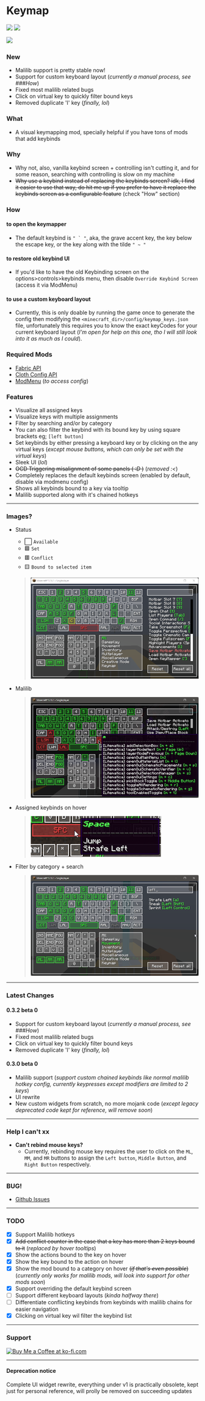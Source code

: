 # Keymap
[![](https://cf.way2muchnoise.eu/keymap.svg)](https://www.curseforge.com/minecraft/mc-mods/keymap)
[![](https://github.com/Einjerjar/keymap/actions/workflows/build.yml/badge.svg)](https://github.com/Einjerjar/keymap)

<img src="https://i.imgur.com/Ol1Tcf8.png" width="150">

### New

- Malilib support is pretty stable now!
- Support for custom keyboard layout (_currently a manual process, see ###How_)
- Fixed most malilib related bugs
- Click on virtual key to quickly filter bound keys
- Removed duplicate 'I' key (_finally, lol_)

### What

- A visual keymapping mod, specially helpful if you have tons of mods that add keybinds

### Why

- Why not, also, vanilla keybind screen + controlling isn't cutting it, and for some reason, searching with controlling is
  slow on my machine
- ~~Why use a keybind instead of replacing the keybinds screen? idk, I find it easier to use that way, do hit me up if you prefer to have it replace the keybinds screen as a configurable feature~~ (check "How" section)

### How

#### to open the keymapper
- The default keybind is ```" ` "```, aka, the grave accent key, the key below the escape key, or the key along with the tilde `" ~ "`

#### to restore old keybind UI
- If you'd like to have the old Keybinding screen on the options>controls>keybinds menu, then disable `Override Keybind Screen` (access it via ModMenu)

#### to use a custom keyboard layout
- Currently, this is only doable by running the game once to generate the config then modifying the `<minecraft_dir>/config/keymap_keys.json` file, unfortunately this requires you to know the exact keyCodes for your current keyboard layout (_I'm open for help on this one, tho I will still look into it as much as I could_).

### Required Mods

- [Fabric API](https://www.curseforge.com/minecraft/mc-mods/fabric-api)
- [Cloth Config API](https://www.curseforge.com/minecraft/mc-mods/cloth-config)
- [ModMenu](https://www.curseforge.com/minecraft/mc-mods/modmenu) (_to access config_)

### Features

- Visualize all assigned keys
- Visualize keys with multiple assignments
- Filter by searching and/or by category
- You can also filter the keybind with its bound key by using square brackets eg; `[left button]`
- Set keybinds by either pressing a keyboard key or by clicking on the any virtual keys (_except mouse buttons, which can only be set with the virtual keys_)
- Sleek UI (_lol_)
- ~~OCD Triggering misalignment of some panels ( _:D_ )~~ (_removed :<_)
- Completely replaces the default keybinds screen (enabled by default, disable via modmenu config)
- Shows all keybinds bound to a key via tooltip
- Malilib supported along with it's chained hotkeys

---

### Images?

- Status
  - ⬜ `Available`
  - 🟩 `Set`
  - 🟥 `Conflict`
  - 🟨 `Bound to selected item`

  > ![Status](./screenshots/sample-05.png)
- Malilib
  > ![Malilib](./screenshots/sample-07.png)
- Assigned keybinds on hover
  > ![Assigned keybinds on hover](./screenshots/sample-06.png)
- Filter by category + search
  > ![Filter by category + search](./screenshots/sample-03.png)

---

### Latest Changes

#### 0.3.2 beta 0
- Support for custom keyboard layout (_currently a manual process, see ###How_)
- Fixed most malilib related bugs
- Click on virtual key to quickly filter bound keys
- Removed duplicate 'I' key (_finally, lol_)

#### 0.3.0 beta 0
- Malilib support (_support custom chained keybinds like normal malilib hotkey config, currently keypresses except modifiers are limited to 2 keys_)
- UI rewrite
- New custom widgets from scratch, no more mojank code (_except legacy deprecated code kept for reference, will remove soon_)

---

### Help I can't xx

- **Can't rebind mouse keys?**
  - Currently, rebinding mouse key requires the user to click on the `ML`, `MM`, and `MR` buttons to assign the `Left button`, `Middle Button`, and `Right Button` respectively.

---

### BUG!

- [Github Issues](https://github.com/Einjerjar/keymap/issues)

---

### TODO
- [x] Support Malilib hotkeys
- [x] ~~Add conflict counter in the case that a key has more than 2 keys bound to it~~ (_replaced by hover tooltips_)
- [x] Show the actions bound to the key on hover
- [x] Show the key bound to the action on hover
- [x] Show the mod bound to a category on hover ~~(_if that's even possible_)~~ (_currently only works for malilib mods, will look into support for other mods soon_)
- [x] Support overriding the default keybind screen
- [ ] Support different keyboard layouts (_kinda halfway there_)
- [ ] Differentiate conflicting keybinds from keybinds with malilib chains for easier navigation
- [x] Clicking on virtual key wil filter the keybind list

---

### Support

<a href='https://ko-fi.com/X8X831J1L' target='_blank'><img height='36' style='border:0px;height:36px;' src='https://cdn.ko-fi.com/cdn/kofi1.png?v=2' border='0' alt='Buy Me a Coffee at ko-fi.com' /></a>

---

#### Deprecation notice

Complete UI widget rewrite, everything under v1 is practically obsolete, kept just for personal reference, will prolly be removed on succeeding updates